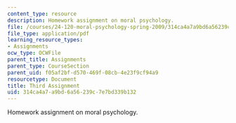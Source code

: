 ```yaml
---
content_type: resource
description: Homework assignment on moral psychology.
file: /courses/24-120-moral-psychology-spring-2009/314ca4a7a9bd6a56239c7e7bd339b132_MIT24_120s09_assn03.pdf
file_type: application/pdf
learning_resource_types:
- Assignments
ocw_type: OCWFile
parent_title: Assignments
parent_type: CourseSection
parent_uid: f05af2bf-d570-469f-08cb-4e23f9cf94a9
resourcetype: Document
title: Third Assignment
uid: 314ca4a7-a9bd-6a56-239c-7e7bd339b132
---
```

Homework assignment on moral psychology.

